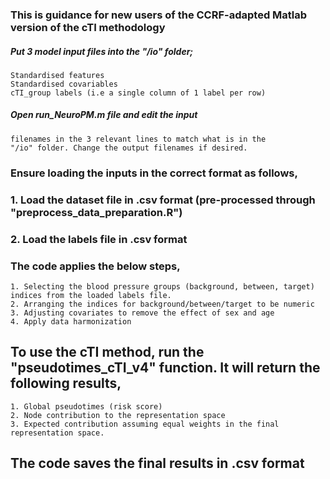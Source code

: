 ### This is guidance for new users of the CCRF-adapted Matlab version of the cTI methodology
##### Put 3 model input files into the "/io" folder;
```
Standardised features
Standardised covariables
cTI_group labels (i.e a single column of 1 label per row)
```

##### Open run_NeuroPM.m file and edit the input 
```
filenames in the 3 relevant lines to match what is in the 
"/io" folder. Change the output filenames if desired.
```

### Ensure loading the inputs in the correct format as follows,
### 1. Load the dataset file in .csv format (pre-processed through "preprocess_data_preparation.R")
### 2. Load the labels file in .csv format

### The code applies the below steps,
```
1. Selecting the blood pressure groups (background, between, target) indices from the loaded labels file.
2. Arranging the indices for background/between/target to be numeric
3. Adjusting covariates to remove the effect of sex and age
4. Apply data harmonization
```

## To use the cTI method, run the "pseudotimes_cTI_v4" function. It will return the following results,
```
1. Global pseudotimes (risk score)
2. Node contribution to the representation space
3. Expected contribution assuming equal weights in the final representation space.
```
## The code saves the final results in .csv format
